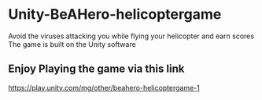 # Unity-BeAHero-helicoptergame
Avoid the viruses attacking you while flying your helicopter and earn scores
The game is built on the Unity software
## Enjoy Playing the game via this link
https://play.unity.com/mg/other/beahero-helicoptergame-1
